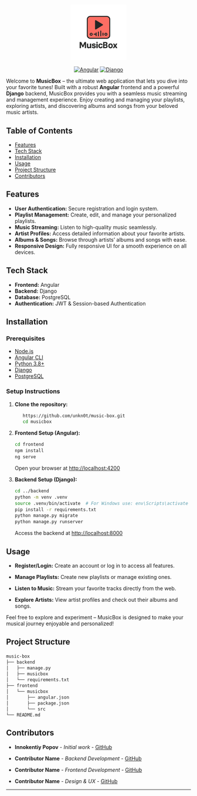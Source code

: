 <div align="center">
   <picture>
      <source media="(prefers-color-scheme: dark)" srcset="assets/musicbox-logo-light.png">
      <source media="(prefers-color-scheme: light)" srcset="assets/musicbox-logo-dark.png">
      <img src="assets/musicbox-logo-dark.png" alt="MusicBox Logo" width="30%">
   </picture>   

   [![Angular](https://img.shields.io/badge/Angular-v12-red.svg)](https://angular.io/)
   [![Django](https://img.shields.io/badge/Django-v3.2-green.svg)](https://www.djangoproject.com/)
</div>

Welcome to **MusicBox** – the ultimate web application that lets you dive into your favorite tunes! Built with a robust **Angular** frontend and a powerful **Django** backend, MusicBox provides you with a seamless music streaming and management experience. Enjoy creating and managing your playlists, exploring artists, and discovering albums and songs from your beloved music artists.

## Table of Contents

- [Features](#features)
- [Tech Stack](#tech-stack)
- [Installation](#installation)
- [Usage](#usage)
- [Project Structure](#project-structure)
- [Contributors](#contributors)

## Features

- **User Authentication:** Secure registration and login system.
- **Playlist Management:** Create, edit, and manage your personalized playlists.
- **Music Streaming:** Listen to high-quality music seamlessly.
- **Artist Profiles:** Access detailed information about your favorite artists.
- **Albums & Songs:** Browse through artists’ albums and songs with ease.
- **Responsive Design:** Fully responsive UI for a smooth experience on all devices.

## Tech Stack

- **Frontend:** Angular
- **Backend:** Django
- **Database:** PostgreSQL
- **Authentication:** JWT & Session-based Authentication

## Installation

### Prerequisites

- [Node.js](https://nodejs.org/)
- [Angular CLI](https://angular.io/cli)
- [Python 3.8+](https://www.python.org/downloads/)
- [Django](https://www.djangoproject.com/)
- [PostgreSQL](https://www.postgresql.org/) 

### Setup Instructions

1. **Clone the repository:**
   ```bash
      https://github.com/unkn0t/music-box.git
      cd musicbox
   ```
   
2.  **Frontend Setup (Angular):**
    ```bash
    cd frontend
    npm install
    ng serve  
    ```
    
    Open your browser at [http://localhost:4200](http://localhost:4200)
    
3.  **Backend Setup (Django):**
    ```bash
    cd ../backend
    python -m venv .venv
    source .venv/bin/activate  # For Windows use: env\Scripts\activate
    pip install -r requirements.txt
    python manage.py migrate
    python manage.py runserver
    ```
    
    Access the backend at [http://localhost:8000](http://localhost:8000)
    

## Usage

-   **Register/Login:** Create an account or log in to access all features.
    
-   **Manage Playlists:** Create new playlists or manage existing ones.
    
-   **Listen to Music:** Stream your favorite tracks directly from the web.
    
-   **Explore Artists:** View artist profiles and check out their albums and songs.
    

Feel free to explore and experiment – MusicBox is designed to make your musical journey enjoyable and personalized!

## Project Structure

```
music-box
├── backend
│   ├── manage.py
│   ├── musicbox
│   └── requirements.txt
├── frontend
│   └── musicbox
│       ├── angular.json
│       ├── package.json
│       └── src
└── README.md
```

## Contributors

-   **Innokentiy Popov** - _Initial work_ - [GitHub](https://github.com/unkn0t)
    
-   **Contributor Name** - _Backend Development_ - [GitHub](https://github.com/username)
    
-   **Contributor Name** - _Frontend Development_ - [GitHub](https://github.com/username)
    
-   **Contributor Name** - _Design & UX_ - [GitHub](https://github.com/username)
    

----------
